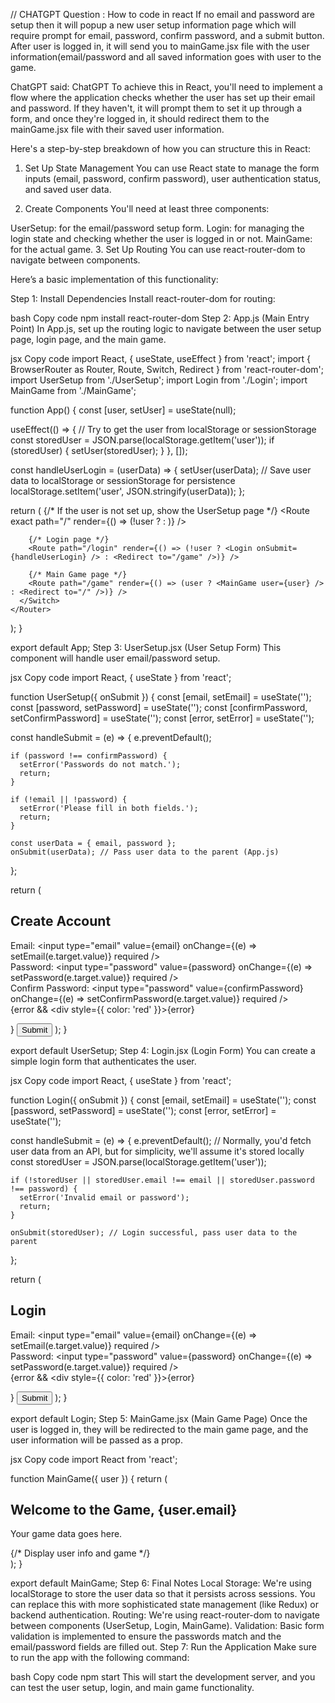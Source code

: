 // CHATGPT Question : How to code in react If no email and password are setup then it will popup a new user setup information page which will require prompt for email, password, confirm password, and a submit button. After user is logged in, it will send you to mainGame.jsx file with the user information(email/password and all saved information goes with user to the game.
 
ChatGPT said:
ChatGPT
To achieve this in React, you'll need to implement a flow where the application checks whether the user has set up their email and password. If they haven't, it will prompt them to set it up through a form, and once they're logged in, it should redirect them to the mainGame.jsx file with their saved user information.

Here's a step-by-step breakdown of how you can structure this in React:

1. Set Up State Management
You can use React state to manage the form inputs (email, password, confirm password), user authentication status, and saved user data.

2. Create Components
You'll need at least three components:

UserSetup: for the email/password setup form.
Login: for managing the login state and checking whether the user is logged in or not.
MainGame: for the actual game.
3. Set Up Routing
You can use react-router-dom to navigate between components.

Here’s a basic implementation of this functionality:

Step 1: Install Dependencies
Install react-router-dom for routing:

bash
Copy code
npm install react-router-dom
Step 2: App.js (Main Entry Point)
In App.js, set up the routing logic to navigate between the user setup page, login page, and the main game.

jsx
Copy code
import React, { useState, useEffect } from 'react';
import { BrowserRouter as Router, Route, Switch, Redirect } from 'react-router-dom';
import UserSetup from './UserSetup';
import Login from './Login';
import MainGame from './MainGame';

function App() {
  const [user, setUser] = useState(null);

  useEffect(() => {
    // Try to get the user from localStorage or sessionStorage
    const storedUser = JSON.parse(localStorage.getItem('user'));
    if (storedUser) {
      setUser(storedUser);
    }
  }, []);

  const handleUserLogin = (userData) => {
    setUser(userData);
    // Save user data to localStorage or sessionStorage for persistence
    localStorage.setItem('user', JSON.stringify(userData));
  };

  return (
    <Router>
      <Switch>
        {/* If the user is not set up, show the UserSetup page */}
        <Route exact path="/" render={() => (!user ? <UserSetup onSubmit={handleUserLogin} /> : <Redirect to="/game" />)} />

        {/* Login page */}
        <Route path="/login" render={() => (!user ? <Login onSubmit={handleUserLogin} /> : <Redirect to="/game" />)} />

        {/* Main Game page */}
        <Route path="/game" render={() => (user ? <MainGame user={user} /> : <Redirect to="/" />)} />
      </Switch>
    </Router>
  );
}

export default App;
Step 3: UserSetup.jsx (User Setup Form)
This component will handle user email/password setup.

jsx
Copy code
import React, { useState } from 'react';

function UserSetup({ onSubmit }) {
  const [email, setEmail] = useState('');
  const [password, setPassword] = useState('');
  const [confirmPassword, setConfirmPassword] = useState('');
  const [error, setError] = useState('');

  const handleSubmit = (e) => {
    e.preventDefault();

    if (password !== confirmPassword) {
      setError('Passwords do not match.');
      return;
    }

    if (!email || !password) {
      setError('Please fill in both fields.');
      return;
    }

    const userData = { email, password };
    onSubmit(userData); // Pass user data to the parent (App.js)
  };

  return (
    <div>
      <h2>Create Account</h2>
      <form onSubmit={handleSubmit}>
        <div>
          <label>Email:</label>
          <input
            type="email"
            value={email}
            onChange={(e) => setEmail(e.target.value)}
            required
          />
        </div>
        <div>
          <label>Password:</label>
          <input
            type="password"
            value={password}
            onChange={(e) => setPassword(e.target.value)}
            required
          />
        </div>
        <div>
          <label>Confirm Password:</label>
          <input
            type="password"
            value={confirmPassword}
            onChange={(e) => setConfirmPassword(e.target.value)}
            required
          />
        </div>
        {error && <div style={{ color: 'red' }}>{error}</div>}
        <button type="submit">Submit</button>
      </form>
    </div>
  );
}

export default UserSetup;
Step 4: Login.jsx (Login Form)
You can create a simple login form that authenticates the user.

jsx
Copy code
import React, { useState } from 'react';

function Login({ onSubmit }) {
  const [email, setEmail] = useState('');
  const [password, setPassword] = useState('');
  const [error, setError] = useState('');

  const handleSubmit = (e) => {
    e.preventDefault();
    // Normally, you'd fetch user data from an API, but for simplicity, we'll assume it's stored locally
    const storedUser = JSON.parse(localStorage.getItem('user'));

    if (!storedUser || storedUser.email !== email || storedUser.password !== password) {
      setError('Invalid email or password');
      return;
    }

    onSubmit(storedUser); // Login successful, pass user data to the parent
  };

  return (
    <div>
      <h2>Login</h2>
      <form onSubmit={handleSubmit}>
        <div>
          <label>Email:</label>
          <input
            type="email"
            value={email}
            onChange={(e) => setEmail(e.target.value)}
            required
          />
        </div>
        <div>
          <label>Password:</label>
          <input
            type="password"
            value={password}
            onChange={(e) => setPassword(e.target.value)}
            required
          />
        </div>
        {error && <div style={{ color: 'red' }}>{error}</div>}
        <button type="submit">Submit</button>
      </form>
    </div>
  );
}

export default Login;
Step 5: MainGame.jsx (Main Game Page)
Once the user is logged in, they will be redirected to the main game page, and the user information will be passed as a prop.

jsx
Copy code
import React from 'react';

function MainGame({ user }) {
  return (
    <div>
      <h2>Welcome to the Game, {user.email}</h2>
      <p>Your game data goes here.</p>
      {/* Display user info and game */}
    </div>
  );
}

export default MainGame;
Step 6: Final Notes
Local Storage: We're using localStorage to store the user data so that it persists across sessions. You can replace this with more sophisticated state management (like Redux) or backend authentication.
Routing: We're using react-router-dom to navigate between components (UserSetup, Login, MainGame).
Validation: Basic form validation is implemented to ensure the passwords match and the email/password fields are filled out.
Step 7: Run the Application
Make sure to run the app with the following command:

bash
Copy code
npm start
This will start the development server, and you can test the user setup, login, and main game functionality.



